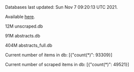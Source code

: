 Databases last updated: Sun Nov  7 09:20:13 UTC 2021. 

Available [here](https://github.com/cbeauhilton/ash-db/releases).

12M	unscraped.db

91M	abstracts.db

404M	abstracts_full.db

Current number of items in db:
[{"count(*)": 93309}]

Current number of scraped items in db:
[{"count(*)": 49521}]
